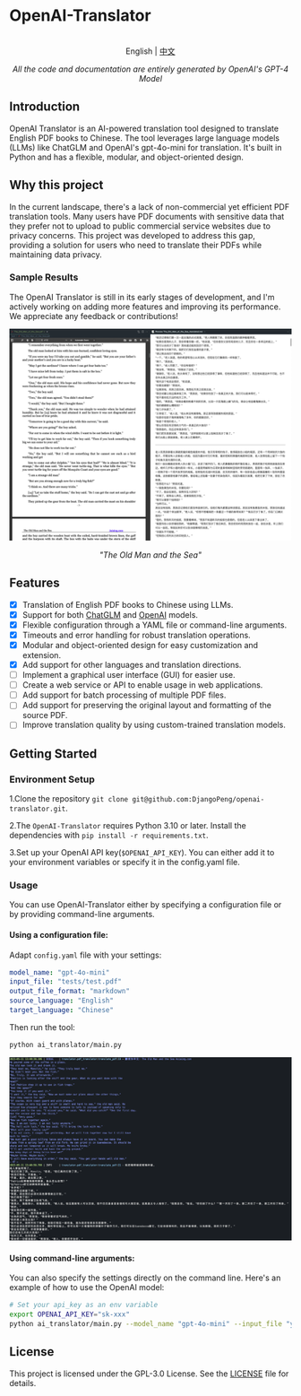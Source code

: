 # OpenAI-Translator

<p align="center">
    <br> English | <a href="README-CN.md">中文</a>
</p>
<p align="center">
    <em>All the code and documentation are entirely generated by OpenAI's GPT-4 Model</em>
</p>

## Introduction

OpenAI Translator is an AI-powered translation tool designed to translate English PDF books to Chinese. The tool leverages large language models (LLMs) like ChatGLM and OpenAI's gpt-4o-mini for translation. It's built in Python and has a flexible, modular, and object-oriented design.

## Why this project

In the current landscape, there's a lack of non-commercial yet efficient PDF translation tools. Many users have PDF documents with sensitive data that they prefer not to upload to public commercial service websites due to privacy concerns. This project was developed to address this gap, providing a solution for users who need to translate their PDFs while maintaining data privacy.

### Sample Results

The OpenAI Translator is still in its early stages of development, and I'm actively working on adding more features and improving its performance. We appreciate any feedback or contributions!

![The_Old_Man_of_the_Sea](images/sample_image_0.png)

<p align="center">
    <em>"The Old Man and the Sea"</em>
</p>

## Features

- [x] Translation of English PDF books to Chinese using LLMs.
- [x] Support for both [ChatGLM](https://github.com/THUDM/ChatGLM-6B) and [OpenAI](https://platform.openai.com/docs/models) models.
- [x] Flexible configuration through a YAML file or command-line arguments.
- [x] Timeouts and error handling for robust translation operations.
- [x] Modular and object-oriented design for easy customization and extension.
- [x] Add support for other languages and translation directions.
- [ ] Implement a graphical user interface (GUI) for easier use.
- [ ] Create a web service or API to enable usage in web applications.
- [ ] Add support for batch processing of multiple PDF files.
- [ ] Add support for preserving the original layout and formatting of the source PDF.
- [ ] Improve translation quality by using custom-trained translation models.

## Getting Started

### Environment Setup

1.Clone the repository `git clone git@github.com:DjangoPeng/openai-translator.git`.

2.The `OpenAI-Translator` requires Python 3.10 or later. Install the dependencies with `pip install -r requirements.txt`.

3.Set up your OpenAI API key(`$OPENAI_API_KEY`). You can either add it to your environment variables or specify it in the config.yaml file.

### Usage

You can use OpenAI-Translator either by specifying a configuration file or by providing command-line arguments.

#### Using a configuration file:

Adapt `config.yaml` file with your settings:

```yaml
model_name: "gpt-4o-mini"
input_file: "tests/test.pdf"
output_file_format: "markdown"
source_language: "English"
target_language: "Chinese"
```

Then run the tool:

```bash
python ai_translator/main.py
```

![sample_out](images/sample_image_1.png)

#### Using command-line arguments:

You can also specify the settings directly on the command line. Here's an example of how to use the OpenAI model:

```bash
# Set your api_key as an env variable
export OPENAI_API_KEY="sk-xxx"
python ai_translator/main.py --model_name "gpt-4o-mini" --input_file "your_input.pdf" --output_file_format "markdown" --source_language "English" --target_language "Chinese"
```

## License

This project is licensed under the GPL-3.0 License. See the [LICENSE](LICENSE) file for details.
